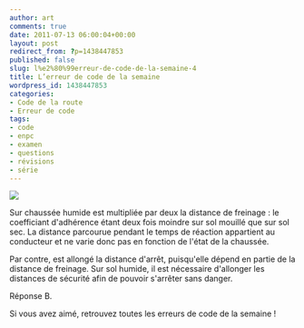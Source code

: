 ```yaml
---
author: art
comments: true
date: 2011-07-13 06:00:04+00:00
layout: post
redirect_from: ?p=1438447853
published: false
slug: l%e2%80%99erreur-de-code-de-la-semaine-4
title: L’erreur de code de la semaine
wordpress_id: 1438447853
categories:
- Code de la route
- Erreur de code
tags:
- code
- enpc
- examen
- questions
- révisions
- série
---
```


[![](https://static.irz.fr/2011/06/cerberus-2011-06-07-à-01.19.59.png)](https://static.irz.fr/2011/06/cerberus-2011-06-07-à-01.19.59.png)

Sur chaussée humide est multipliée par deux la distance de freinage : le coefficiant d'adhérence étant deux fois moindre sur sol mouillé que sur sol sec. La distance parcourue pendant le temps de réaction appartient au conducteur et ne varie donc pas en fonction de l'état de la chaussée.

Par contre, est allongé la distance d'arrêt, puisqu'elle dépend en partie de la distance de freinage. Sur sol humide, il est nécessaire d'allonger les distances de sécurité afin de pouvoir s'arrêter sans danger.

Réponse B.

 Si vous avez aimé, retrouvez toutes les erreurs de code de la semaine !
